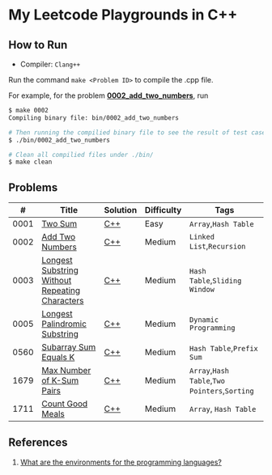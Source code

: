 # My Leetcode Playgrounds in C++

## How to Run
- Compiler: `Clang++`

Run the command `make <Problem ID>` to compile the .cpp file.

For example, for the problem [**0002_add_two_numbers**](./src/0002_add_two_numbers), run
```sh
$ make 0002
Compiling binary file: bin/0002_add_two_numbers

# Then running the compilied binary file to see the result of test cases
$ ./bin/0002_add_two_numbers

# Clean all compilied files under ./bin/
$ make clean
```

## Problems
| # | Title | Solution | Difficulty | Tags |
| ---| ----- | -------- | ---------- | ----|
| 0001 | [Two Sum](https://leetcode.com/problems/two-sum/) | [C++](./src/0001_Two_Sum/main.cpp) | Easy | `Array`,`Hash Table` |
| 0002 | [Add Two Numbers](https://leetcode.com/problems/add-two-numbers/) | [C++](./src/0002_add_two_numbers/main.cpp) | Medium | `Linked List`,`Recursion` |
| 0003 | [Longest Substring Without Repeating Characters](https://leetcode.com/problems/longest-substring-without-repeating-characters/) | [C++](./src/0003_longest_substring_without_repeating_characters/main.cpp) | Medium | `Hash Table`,`Sliding Window` |
| 0005 | [Longest Palindromic Substring](https://leetcode.com/problems/longest-palindromic-substring/) | [C++](./src/0005_longest_palindromic_substring/main.cpp) | Medium | `Dynamic Programming` |
| 0560 | [Subarray Sum Equals K](https://leetcode.com/problems/subarray-sum-equals-k/) | [C++](./src/0560_subarray_sum_equals_K/main.cpp) | Medium | `Hash Table`,`Prefix Sum`|
| 1679 | [Max Number of K-Sum Pairs](https://leetcode.com/problems/max-number-of-k-sum-pairs/) | [C++](./src/1679_max_mumber_of_K-sum_pairs) | Medium | `Array`,`Hash Table`,`Two Pointers`,`Sorting`|
| 1711 | [Count Good Meals](https://leetcode.com/problems/count-good-meals/) | [C++](./src/1711_count_good_meals) | Medium | `Array`, `Hash Table` |

## References
1. [What are the environments for the programming languages?](https://support.leetcode.com/hc/en-us/articles/360011833974-What-are-the-environments-for-the-programming-languages-)

<!-- <style> -->
<!-- red    { color: rgb(255,55,95) } -->
<!-- yellow { color: rgb(255,192,30) } -->
<!-- olive  { color: rgb(0,184,163) } -->
<!-- </style> -->
